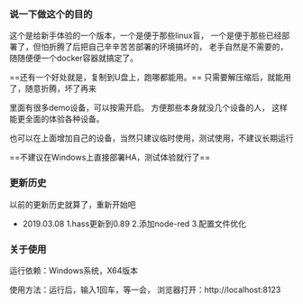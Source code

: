 ### 说一下做这个的目的
这个是给新手体验的一个版本，一个是便于那些linux盲，
一个是便于那些已经部署了，但怕折腾了后把自己辛辛苦苦部署的环境搞坏的，
老手自然是不需要的，随随便便一个docker容器就搞定了。

==还有一个好处就是，复制到U盘上，跑哪都能用。==
只需要解压缩后，就能用了，随意折腾，坏了再来

里面有很多demo设备，可以按需开启。
方便那些本身就没几个设备的人，
这样能更全面的体验各种设备。

也可以在上面增加自己的设备，当然只建议临时使用，测试使用，不建议长期运行

==不建议在Windows上直接部署HA，测试体验就行了==

### 更新历史

以前的更新历史就算了，重新开始吧

- 2019.03.08
1.hass更新到0.89
2.添加node-red
3.配置文件优化

### 关于使用

运行依赖：Windows系统，X64版本

使用方法：运行后，输入1回车，等一会，
浏览器打开：http://localhost:8123
